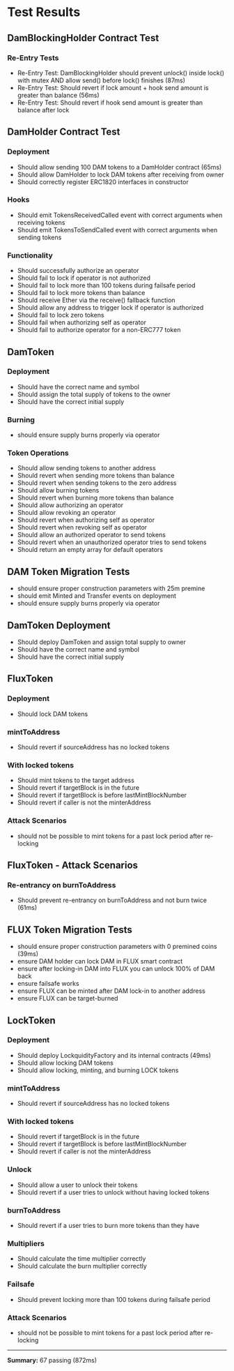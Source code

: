 # Test Results

## DamBlockingHolder Contract Test
### Re-Entry Tests
* Re-Entry Test: DamBlockingHolder should prevent unlock() inside lock() with mutex AND allow send() before lock() finishes (87ms)
* Re-Entry Test: Should revert if lock amount + hook send amount is greater than balance (56ms)
* Re-Entry Test: Should revert if hook send amount is greater than balance after lock

## DamHolder Contract Test
### Deployment
* Should allow sending 100 DAM tokens to a DamHolder contract (65ms)
* Should allow DamHolder to lock DAM tokens after receiving from owner
* Should correctly register ERC1820 interfaces in constructor
### Hooks
* Should emit TokensReceivedCalled event with correct arguments when receiving tokens
* Should emit TokensToSendCalled event with correct arguments when sending tokens
### Functionality
* Should successfully authorize an operator
* Should fail to lock if operator is not authorized
* Should fail to lock more than 100 tokens during failsafe period
* Should fail to lock more tokens than balance
* Should receive Ether via the receive() fallback function
* Should allow any address to trigger lock if operator is authorized
* Should fail to lock zero tokens
* Should fail when authorizing self as operator
* Should fail to authorize operator for a non-ERC777 token

## DamToken
### Deployment
* Should have the correct name and symbol
* Should assign the total supply of tokens to the owner
* Should have the correct initial supply
### Burning
* should ensure supply burns properly via operator
### Token Operations
* Should allow sending tokens to another address
* Should revert when sending more tokens than balance
* Should revert when sending tokens to the zero address
* Should allow burning tokens
* Should revert when burning more tokens than balance
* Should allow authorizing an operator
* Should allow revoking an operator
* Should revert when authorizing self as operator
* Should revert when revoking self as operator
* Should allow an authorized operator to send tokens
* Should revert when an unauthorized operator tries to send tokens
* Should return an empty array for default operators

## DAM Token Migration Tests
* should ensure proper construction parameters with 25m premine
* should emit Minted and Transfer events on deployment
* should ensure supply burns properly via operator

## DamToken Deployment
* Should deploy DamToken and assign total supply to owner
* Should have the correct name and symbol
* Should have the correct initial supply

## FluxToken
### Deployment
* Should lock DAM tokens
### mintToAddress
* Should revert if sourceAddress has no locked tokens
### With locked tokens
* Should mint tokens to the target address
* Should revert if targetBlock is in the future
* Should revert if targetBlock is before lastMintBlockNumber
* Should revert if caller is not the minterAddress
### Attack Scenarios
* should not be possible to mint tokens for a past lock period after re-locking

## FluxToken - Attack Scenarios
### Re-entrancy on burnToAddress
* Should prevent re-entrancy on burnToAddress and not burn twice (61ms)

## FLUX Token Migration Tests
* should ensure proper construction parameters with 0 premined coins (39ms)
* ensure DAM holder can lock DAM in FLUX smart contract
* ensure after locking-in DAM into FLUX you can unlock 100% of DAM back
* ensure failsafe works
* ensure FLUX can be minted after DAM lock-in to another address
* ensure FLUX can be target-burned

## LockToken
### Deployment
* Should deploy LockquidityFactory and its internal contracts (49ms)
* Should allow locking DAM tokens
* Should allow locking, minting, and burning LOCK tokens
### mintToAddress
* Should revert if sourceAddress has no locked tokens
### With locked tokens
* Should revert if targetBlock is in the future
* Should revert if targetBlock is before lastMintBlockNumber
* Should revert if caller is not the minterAddress
### Unlock
* Should allow a user to unlock their tokens
* Should revert if a user tries to unlock without having locked tokens
### burnToAddress
* Should revert if a user tries to burn more tokens than they have
### Multipliers
* Should calculate the time multiplier correctly
* Should calculate the burn multiplier correctly
### Failsafe
* Should prevent locking more than 100 tokens during failsafe period
### Attack Scenarios
* should not be possible to mint tokens for a past lock period after re-locking

---

**Summary:** 67 passing (872ms)